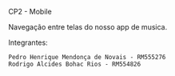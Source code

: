 CP2 - Mobile

Navegação entre telas do nosso app de musica.

Integrantes:

    Pedro Henrique Mendonça de Novais - RM555276
    Rodrigo Alcides Bohac Rios - RM554826